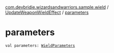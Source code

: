 [com.devbridie.wizardsandwarriors.sample.wield](../index.md) / [UpdateWeaponWieldEffect](index.md) / [parameters](.)

# parameters

`val parameters: `[`WieldParameters`](../-wield-parameters/index.md)